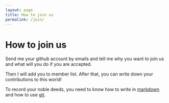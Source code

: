 ```yaml
---
layout: page
title: How to join us
permalink: /join/
---
```


How to join us
=======

Send me your github account by emails and tell me why you want to join us and what will you do if you are accepted.

Then I will add you to member list. After that, you can write down your contributions to this world!

To record your noble deeds, you need to know how to write in [markdown][] and how to use [git][].

[markdown]: https://daringfireball.net/projects/markdown/syntax
[git]: https://github.com
